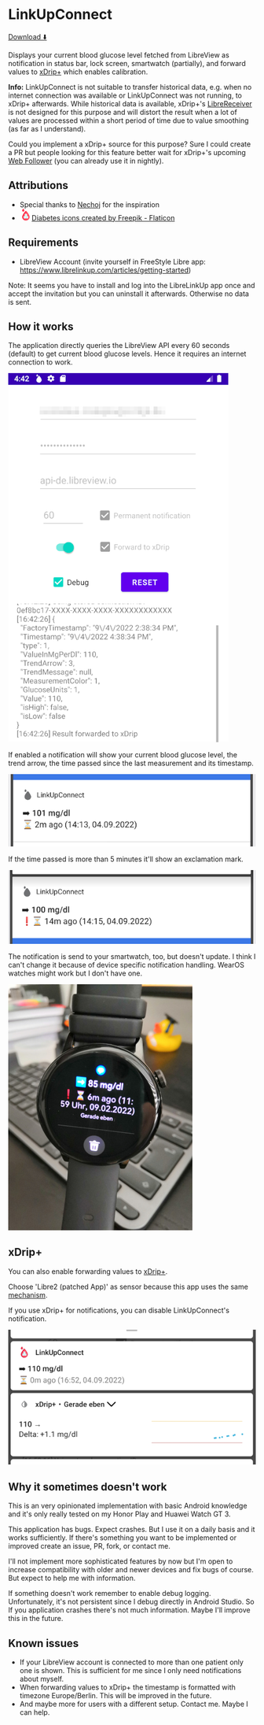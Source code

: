 # LinkUpConnect

[Download ⬇️](https://github.com/cmtjk/LinkUpConnect/releases)

Displays your current blood glucose level fetched from LibreView as notification in status bar, lock screen, smartwatch (partially), and forward values to [xDrip+](https://jamorham.github.io/#xdrip-plus) which enables calibration.

**Info:** LinkUpConnect is not suitable to transfer historical data, e.g. when no internet connection was available or LinkUpConnect was not running, to xDrip+ afterwards.
While historical data is available, xDrip+'s [LibreReceiver](https://github.com/NightscoutFoundation/xDrip/blob/master/app/src/main/java/com/eveningoutpost/dexdrip/LibreReceiver.java#L45) is not designed for this purpose and will distort the result when a lot of values are processed within a short period of time due to value smoothing (as far as I understand).

Could you implement a xDrip+ source for this purpose? Sure I could create a PR but people looking for this feature better wait for xDrip+'s upcoming [Web Follower](https://xdrip.readthedocs.io/en/latest/install/webfollower/) (you can already use it in nightly).


## Attributions
- Special thanks to [Nechoj](https://insulinclub.de/core/index.php?user/46518-nechoj/) for the inspiration
- ![](img/blood_sugar_icon.png)[Diabetes icons created by Freepik - Flaticon](https://www.flaticon.com/free-icons/diabetes "diabetes icons")

## Requirements
- LibreView Account (invite yourself in FreeStyle Libre app: https://www.librelinkup.com/articles/getting-started)

Note: It seems you have to install and log into the LibreLinkUp app once and accept the invitation but you can uninstall it afterwards. Otherwise no data is sent.

## How it works
The application directly queries the LibreView API every 60 seconds (default) to get current blood glucose levels. Hence it requires an internet connection to work.

![](img/layout_view.png)

If enabled a notification will show your current blood glucose level, the trend arrow, the time passed since the last measurement and its timestamp.

![](img/notification_android9.png)

If the time passed is more than 5 minutes it'll show an exclamation mark.

![](img/notification_outdated_android9.png)

The notification is send to your smartwatch, too, but doesn't update. I think I can't change it because of device specific notification handling. WearOS watches might work but I don't have one.

![](img/huaweiwatchgt3.jpg)


## xDrip+
You can also enable forwarding values to [xDrip+](https://jamorham.github.io/#xdrip-plus).

Choose 'Libre2 (patched App)' as sensor because this app uses the same [mechanism](https://github.com/NightscoutFoundation/xDrip/blob/master/app/src/main/java/com/eveningoutpost/dexdrip/LibreReceiver.java#L45).

If you use xDrip+ for notifications, you can disable LinkUpConnect's notification.

![](img/notification_and_xdrip.png)

## Why it sometimes doesn't work
This is an very opinionated implementation with basic Android knowledge and it's only really tested on my Honor Play and Huawei Watch GT 3.

This application has bugs. Expect crashes. But I use it on a daily basis and it works sufficiently. If there's something you want to be implemented or improved create an issue, PR, fork, or contact me.

I'll not implement more sophisticated features by now but I'm open to increase compatibility with older and newer devices and fix bugs of course. But expect to help me with information.

If something doesn't work remember to enable debug logging. Unfortunately, it's not persistent since I debug directly in Android Studio. So If you application crashes there's not much information. Maybe I'll improve this in the future.


## Known issues
- If your LibreView account is connected to more than one patient only one is shown. This is sufficient for me since I only need notifications about myself.
- When forwarding values to xDrip+ the timestamp is formatted with timezone Europe/Berlin. This will be improved in the future.
- And maybe more for users with a different setup. Contact me. Maybe I can help.